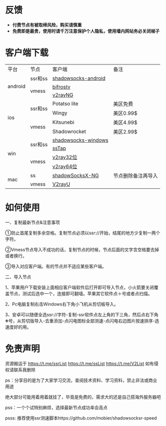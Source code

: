 # 反馈

- **付费节点有被取缔风险，购买请慎重**
- **免费即是最贵，使用时请千万注意保护个人隐私，使用墙内网站务必关闭梯子**

# 客户端下载

<table>
   <tr>
      <td>平台</td>
      <td>节点</td>
      <td>客户端</td>
      <td>备注</td>
   </tr>
   <tr>
      <td rowspan="3">android</td>
      <td rowspan="1">ssr和ss</td>
      <td><a href="https://github.com/shadowsocks/shadowsocks-android">shadowsocks-android</a></td>
      <td></td>
   </tr>
     <tr>
      <td rowspan="2">vmess</td>
      <td><a href="https://github.com/ruanfei/ShadowsocksRRShare/raw/master/android/BifrostV.v.0.3.9.b.18.MultiPatch.apk">bifrostv</a></td>
      <td></td>
   </tr>
   <tr>
      <td><a href="https://github.com/ruanfei/ShadowsocksRRShare/raw/master/android/V2rayNG.apk">v2rayNG</a></td>
      <td></td>
   </tr>
   <tr>
      <td rowspan="4">ios</td>
      <td rowspan="2">ssr和ss</td>
      <td>Potatso lite</td>
      <td>美区免费</td>
   </tr>
   <tr>
      <td>Wingy</td>
     	<td>美区0.99$</td>
   </tr>
   <tr>
      <td rowspan="2">vmess</td>
      <td>Kitsunebi</td>
     	<td>美区4.99$</td>
   </tr>
   <tr>
      <td>Shadowrocket</td>
      <td>美区2.99$</td>
   </tr>
   <tr>
      <td rowspan="5">win</td>
      <td rowspan="3">ssr和ss</td>
   </tr>
   <tr>
      <td><a href="https://github.com/shadowsocks/shadowsocks-windows">shadowsocks-windows</a></td>
     	<td></td>
   </tr>
   <tr>
      <td><a href="https://github.com/ruanfei/ShadowsocksRRShare/raw/master/win/SSTap-beta-setup-1.1.0.1.7z">ssTap</a></td>
     	<td></td>
   </tr>
   <tr>
      <td rowspan="2">vmess</td>
      <td><a href="https://github.com/ruanfei/ShadowsocksRRShare/raw/master/win/v2ray-windows-32.zip">v2ray32位</a></td>
     	<td></td>
   </tr>
   <tr>
      <td><a href="https://github.com/ruanfei/ShadowsocksRRShare/raw/master/win/v2ray-windows-64.zip">v2ray64位</a></td>
     	<td></td>
   </tr>
   <tr>
      <td rowspan="2">mac</td>
      <td>ss</td>
      <td><a href="https://github.com/shadowsocks/ShadowsocksX-NG">shadowSocksX-NG</a></td>
      <td>节点删除备注再导入</td>
   </tr>
   <tr>
      <td>vmess</td>
      <td><a href="https://github.com/yanue/V2rayU">V2rayU</a></td>
      <td></td>
   </tr>
</table>



# 如何使用

一、复制最新节点&注意事项

①防止首尾复制多余空格。复制节点必须以ssr://开始，结尾的地方少复制一两个字符。

②Vmess节点导入不成功的话，复制节点的时候，节点后面的文字含空格要去掉或者换行。

③导入对应客户端。有的节点并不适应某些客户端。

二、导入节点

1、苹果用户下载安装上面相应客户端软件后打开即可导入节点，小火箭要关闭覆盖节点，测试后选中一个，连接即可翻墙。苹果其它软件点＋号或者点扫描。

2、Pc电脑复制右击Windows右下角小飞机从剪切板导入。

3、安卓可以随便全选ssr://字符-复制-ssr软件点左上角的下三角，然后点右下角➕号，从剪切版导入-去重添加-点闪电图标全部测速-点闪电右边图片按速排序-选速度好的用。

# 免责声明

资源搬运于 https://t.me/ssrList   https://t.me/ssList   https://t.me/V2List  如有侵权请联系我删除

ps：分享目的是为了大家学习交流，查阅技术资料、学习资料，禁止非法或商业用途

绝大部分可能用着用着就挂了，毕竟是免费的，需求大的还是自己搭海外服务器吧

pss：一个个试特别麻烦，选择最新节点成功率会高点

psss: 推荐使用ssr测速脚本https://github.com/mobier/shadowsocksr-speed

